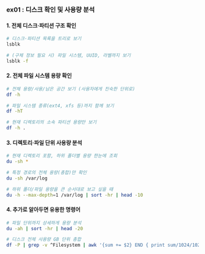 ### ex01 : 디스크 확인 및 사용량 분석

#### 1. 전체 디스크·파티션 구조 확인

```bash
# 디스크·파티션 목록을 트리로 보기
lsblk

# (구체 정보 필요 시) 파일 시스템, UUID, 라벨까지 보기
lsblk -f
```

#### 2. 전체 파일 시스템 용량 확인

```bash
# 전체 용량/사용/남은 공간 보기 (사용자에게 친숙한 단위로)
df -h

# 파일 시스템 종류(ext4, xfs 등)까지 함께 보기
df -hT

# 현재 디렉토리의 소속 파티션 용량만 보기
df -h .
```

#### 3. 디렉토리·파일 단위 사용량 분석

```bash
# 현재 디렉토리 포함, 하위 폴더별 용량 한눈에 조회
du -sh *

# 특정 경로의 전체 용량(총합)만 확인
du -sh /var/log

# 하위 폴더/파일 용량을 큰 순서대로 보고 싶을 때
du -h --max-depth=1 /var/log | sort -hr | head -10
```

#### 4. 추가로 알아두면 유용한 명령어

```bash
# 파일 단위까지 상세하게 용량 분석
du -ah | sort -hr | head -20

# 디스크 전체 사용량 GB 단위 총합
df -P | grep -v ^Filesystem | awk '{sum += $2} END { print sum/1024/1024 " GB" }'
```
